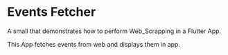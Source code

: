 # Events Fetcher

A small that demonstrates how to perform Web_Scrapping in a Flutter App.

This App fetches events from web and displays them in app.
